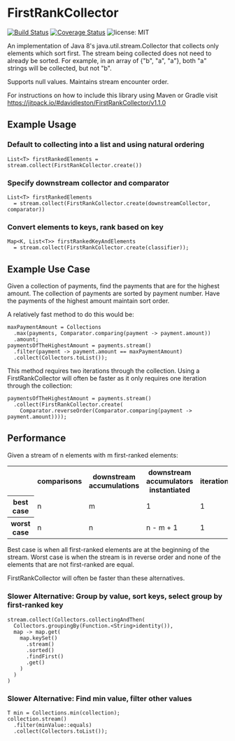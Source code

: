 FirstRankCollector
==================

[![Build Status](https://travis-ci.org/davidleston/FirstRankCollector.svg?branch=master)](https://travis-ci.org/davidleston/FirstRankCollector)
[![Coverage Status](https://coveralls.io/repos/davidleston/FirstRankCollector/badge.svg?branch=master)](https://coveralls.io/r/davidleston/FirstRankCollector?branch=master)
![license: MIT](https://img.shields.io/badge/license-MIT-blue.svg)

An implementation of Java 8's java.util.stream.Collector that collects only elements which sort first.
The stream being collected does not need to already be sorted.
For example, in an array of {"b", "a", "a"}, both "a" strings will be collected, but not "b".

Supports null values. Maintains stream encounter order.

For instructions on how to include this library using Maven or Gradle
visit https://jitpack.io/#davidleston/FirstRankCollector/v1.1.0

## Example Usage

### Default to collecting into a list and using natural ordering 
    List<T> firstRankedElements = stream.collect(FirstRankCollector.create())

### Specify downstream collector and comparator
    List<T> firstRankedElements
      = stream.collect(FirstRankCollector.create(downstreamCollector, comparator))

### Convert elements to keys, rank based on key
    Map<K, List<T>> firstRankedKeyAndElements
      = stream.collect(FirstRankCollector.create(classifier));

## Example Use Case

Given a collection of payments, find the payments that are for the highest amount.
The collection of payments are sorted by payment number.
Have the payments of the highest amount maintain sort order.

A relatively fast method to do this would be:

    maxPaymentAmount = Collections
      .max(payments, Comparator.comparing(payment -> payment.amount))
      .amount;
    paymentsOfTheHighestAmount = payments.stream()
      .filter(payment -> payment.amount == maxPaymentAmount)
      .collect(Collectors.toList());

This method requires two iterations through the collection.
Using a FirstRankCollector will often be faster as it only requires one iteration through the collection:

    paymentsOfTheHighestAmount = payments.stream()
      .collect(FirstRankCollector.create(
        Comparator.reverseOrder(Comparator.comparing(payment -> payment.amount))));  

## Performance

Given a stream of n elements with m first-ranked elements:
<table>
  <tr>
    <th></th>
    <th>comparisons</th>
    <th>downstream accumulations</th>
    <th>downstream accumulators instantiated</th>
    <th>iterations</th>
  </tr>
 <tr>
   <th>best case</th>
   <td>n</td>
   <td>m</td>
   <td>1</td>
   <td>1</td>
 </tr>
 <tr>
   <th>worst case</th>
   <td>n</td>
   <td>n</td>
   <td>n - m + 1</td>
   <td>1</td>
 </tr>
</table>

Best case is when all first-ranked elements are at the beginning of the stream.
Worst case is when the stream is in reverse order and none of the elements that are not first-ranked are equal.

FirstRankCollector will often be faster than these alternatives.

### Slower Alternative: Group by value, sort keys, select group by first-ranked key
    stream.collect(Collectors.collectingAndThen(
      Collectors.groupingBy(Function.<String>identity()),
      map -> map.get(
        map.keySet()
          .stream()
          .sorted()
          .findFirst()
          .get()
        )
      )
    )

### Slower Alternative: Find min value, filter other values
    T min = Collections.min(collection);
    collection.stream()
      .filter(minValue::equals)
      .collect(Collectors.toList());
